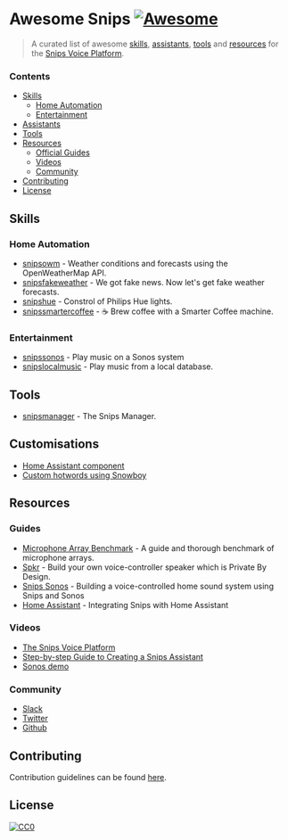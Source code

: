 # Awesome Snips [![Awesome](https://cdn.rawgit.com/sindresorhus/awesome/d7305f38d29fed78fa85652e3a63e154dd8e8829/media/badge.svg)](https://github.com/sindresorhus/awesome)

> A curated list of awesome [skills](#skills), [assistants](#assistants), [tools](#tools) and [resources](#resources) for the [Snips Voice Platform](https://www.snips.ai/).

### Contents

- [Skills](#skills)
  - [Home Automation](#home-automation)
  - [Entertainment](#entertainment)
- [Assistants](#assistants)
- [Tools](#tools)
- [Resources](#resources)
  - [Official Guides](#official-guides)
  - [Videos](#videos)
  - [Community](#community)
- [Contributing](#contributing)
- [License](#license)

## Skills

### Home Automation

- [snipsowm](https://github.com/snipsco/snips-skill-owm) - Weather conditions and forecasts using the OpenWeatherMap API.
- [snipsfakeweather](https://github.com/snipsco/snips-skill-fakeweather) - We got fake news. Now let's get fake weather forecasts.
- [snipshue](https://github.com/snipsco/snips-skill-hue) - Constrol of Philips Hue lights.
- [snipssmartercoffee](https://github.com/snipsco/snips-skill-smartercoffee) - :coffee: Brew coffee with a Smarter Coffee machine.

### Entertainment

- [snipssonos](https://github.com/snipsco/snips-skill-sonos) - Play music on a Sonos system
- [snipslocalmusic](https://github.com/snipsco/snips-skill-localmusic) - Play music from a local database.

## Tools

- [snipsmanager](https://github.com/snipsco/snipsmanager) - The Snips Manager.

## Customisations

- [Home Assistant component](https://home-assistant.io/components/snips/)
- [Custom hotwords using Snowboy](https://github.com/oziee/hotword)

## Resources

### Guides

- [Microphone Array Benchmark](https://medium.com/snips-ai/benchmarking-microphone-arrays-respeaker-conexant-microsemi-acuedge-matrix-creator-minidsp-950de8876fda) - A guide and thorough benchmark of microphone arrays.
- [Spkr](https://medium.com/snips-ai/how-to-build-a-voice-controlled-speaker-that-protects-your-privacy-ec6429a2c673) - Build your own voice-controller speaker which is Private By Design.
- [Snips Sonos](https://medium.com/snips-ai/building-a-voice-controlled-home-sound-system-using-snips-and-sonos-2aaf16523ce9) - Building a voice-controlled home sound system using Snips and Sonos
- [Home Assistant](https://medium.com/snips-ai/integrating-snips-with-home-assistant-314723645c77) - Integrating Snips with Home Assistant

### Videos

- [The Snips Voice Platform](https://vimeo.com/221451347)
- [Step-by-step Guide to Creating a Snips Assistant](https://vimeo.com/223255884)
- [Sonos demo](https://vimeo.com/237742054)

### Community

- [Slack](https://snipslabs.herokuapp.com/)
- [Twitter](https://twitter.com/snips)
- [Github](https://github.com/snipsco/)

## Contributing

Contribution guidelines can be found [here](/CONTRIBUTING.md).

## License

[![CC0](http://mirrors.creativecommons.org/presskit/buttons/88x31/svg/cc-zero.svg)](https://creativecommons.org/publicdomain/zero/1.0/)
